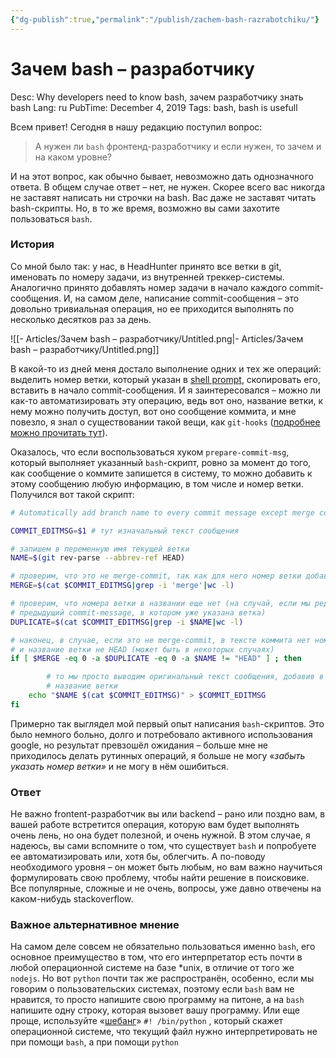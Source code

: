 ```yaml
---
{"dg-publish":true,"permalink":"/publish/zachem-bash-razrabotchiku/"}
---
```


# Зачем bash – разработчику

Desc: Why developers need to know bash, зачем разработчику знать bash
Lang: ru
PubTime: December 4, 2019
Tags: bash, bash is usefull

Всем привет!
Сегодня в нашу редакцию поступил вопрос: 

> А нужен ли `bash` фронтенд-разработчику и если нужен, то зачем и на каком уровне?
> 

И на этот вопрос, как обычно бывает, невозможно дать однозначного ответа. В общем случае ответ – нет, не нужен. Скорее всего вас никогда не заставят написать ни строчки на bash. Вас даже не заставят читать bash-скрипты.
Но, в то же время, возможно вы сами захотите пользоваться `bash`. 

### История

Со мной было так: у нас, в HeadHunter принято все ветки в git, именовать по номеру задачи, из внутренней треккер-системы. Аналогично принято добавлять номер задачи в начало каждого commit-сообщения. И, на самом деле, написание  commit-сообщения – это довольно тривиальная операция, но ее приходится выполнять по несколько десятков раз за день.

![[- Articles/Зачем bash – разработчику/Untitled.png|- Articles/Зачем bash – разработчику/Untitled.png]]

В какой-то из дней меня достало выполнение одних и тех же операций:
выделить номер ветки, который указан в [shell prompt](https://www.ostechnix.com/hide-modify-usernamelocalhost-part-terminal/), скопировать его, вставить в начало commit-сообщения.
И я заинтересовался – можно ли как-то автоматизировать эту операцию, ведь вот оно, название ветки, к нему можно получить доступ, вот оно сообщение коммита, и мне повезло, я знал о существовании такой вещи, как `git-hooks` ([подробнее можно прочитать тут](https://git-scm.com/book/ru/v1/%D0%9D%D0%B0%D1%81%D1%82%D1%80%D0%BE%D0%B9%D0%BA%D0%B0-Git-%D0%9F%D0%B5%D1%80%D0%B5%D1%85%D0%B2%D0%B0%D1%82%D1%87%D0%B8%D0%BA%D0%B8-%D0%B2-Git)).

Оказалось, что если воспользоваться хуком `prepare-commit-msg`, который выполняет указанный `bash`-скрипт, ровно за момент до того, как сообщение о коммите запишется в систему, то можно добавить к этому сообщению любую информацию, в том числе и номер ветки. 
Получился вот такой скрипт:

```bash
# Automatically add branch name to every commit message except merge commit.

COMMIT_EDITMSG=$1 # тут изначальный текст сообщения

# запишем в переменную имя текущей ветки
NAME=$(git rev-parse --abbrev-ref HEAD)

# проверим, что это не merge-commit, так как для него номер ветки добавлять не нужно
MERGE=$(cat $COMMIT_EDITMSG|grep -i 'merge'|wc -l) 

# проверим, что номера ветки в названии еще нет (на случай, если мы редактируем
# предыдущий commit-message, в котором уже указана ветка)
DUPLICATE=$(cat $COMMIT_EDITMSG|grep -i $NAME|wc -l)

# наконец, в случае, если это не merge-commit, в тексте коммита нет номера ветки
# и название ветки не HEAD (может быть в некоторых случаях)
if [ $MERGE -eq 0 -a $DUPLICATE -eq 0 -a $NAME != "HEAD" ] ; then

		# то мы просто выводим оригинальный текст сообщения, добавив в начало,
		# название ветки
    echo "$NAME $(cat $COMMIT_EDITMSG)" > $COMMIT_EDITMSG
fi
```

Примерно так выглядел мой первый опыт написания `bash`-скриптов. Это было немного больно, долго и потребовало активного использования google, но результат превзошёл ожидания – больше мне не приходилось делать рутинных операций, я больше не могу «*забыть указать номер ветки»* и не могу в нём ошибиться.

### Ответ

Не важно frontent-разработчик вы или backend – рано или поздно вам, в вашей работе встретится операция, которую вам будет выполнять очень лень, но она будет полезной, и очень нужной. В этом случае, я надеюсь, вы сами вспомните о том, что существует `bash` и попробуете ее автоматизировать или, хотя бы, облегчить.
А по-поводу необходимого уровня – он может быть любым, но вам важно научиться формулировать свою проблему, чтобы найти решение в поисковике. Все популярные, сложные и не очень, вопросы, уже давно отвечены на каком-нибудь stackoverflow.

### Важное альтернативное мнение

На самом деле совсем не обязательно пользоваться именно `bash`, его основное преимущество в том, что его интерпретатор есть почти в любой операционной системе на базе  *unix, в отличие от того же `nodejs`.
Но вот `python` почти так же распространён, особенно, если мы говорим о пользовательских системах, поэтому если `bash` вам не нравится, то просто напишите свою программу на питоне, а на `bash` напишите одну строку, которая вызовет вашу программу. Или еще проще, используйте «[шебанг](https://ru.wikipedia.org/wiki/%D0%A8%D0%B5%D0%B1%D0%B0%D0%BD%D0%B3_(Unix))» `#! /bin/python` , который скажет операционной системе, что текущий файл нужно интерпретировать не при помощи `bash`, а при помощи `python`